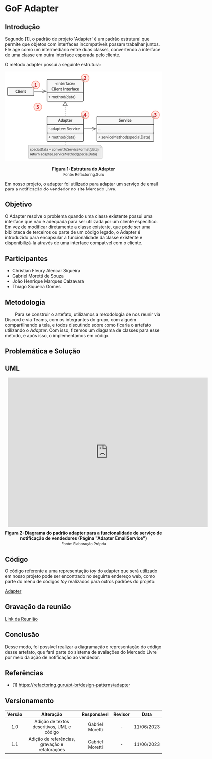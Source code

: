 # GoF Adapter

## Introdução

Segundo [1], o padrão de projeto 'Adapter' é um padrão estrutural que permite que objetos com interfaces incompatíveis possam trabalhar juntos. Ele age como um intermediário entre duas classes, convertendo a interface de uma classe em outra interface esperada pelo cliente.

O método adapter possui a seguinte estrutura:

![imagem 1](../../Assets/PadroesDeProjeto/EstruturaAdapter.png)

<center> <figcaption>
    <b>Figura 1:
     Estrutura do Adapter</b>
    <br><small>Fonte: Refactoring.Guru</small>
</figcaption> </center>

Em nosso projeto, o adapter foi utilizado para adaptar um serviço de email para a notificação do vendedor no site Mercado Livre.

## Objetivo

O Adapter resolve o problema quando uma classe existente possui uma interface que não é adequada para ser utilizada por um cliente específico. Em vez de modificar diretamente a classe existente, que pode ser uma biblioteca de terceiros ou parte de um código legado, o Adapter é introduzido para encapsular a funcionalidade da classe existente e disponibilizá-la através de uma interface compatível com o cliente.

## Participantes

- Christian Fleury Alencar Siqueira
- Gabriel Moretti de Souza
- João Henrique Marques Calzavara
- Thiago Siqueira Gomes

## Metodologia

&emsp;&emsp; Para se construir o artefato, utilizamos a metodologia de nos reunir via Discord e via Teams, com os integrantes do grupo, com alguém compartilhando a tela, e todos discutindo sobre como ficaria o artefato utilizando o _Adapter_. Com isso, fizemos um diagrama de classes para esse método, e após isso, o implementamos em código.

## Problemática e Solução

## UML

<div style="width: 640px; height: 480px; margin: 10px; position: relative;"><iframe allowfullscreen frameborder="0" style="width:640px; height:480px" src="https://lucid.app/documents/embedded/51ebca88-4c3e-4a16-8962-68fb315e975d" id="74l6spzfI3qV"></iframe></div>


<center> <figcaption>
    <b>Figura 2: Diagrama do padrão adapter para a funcionalidade de serviço de notificação de vendedores (Página "Adapter EmailService")</b>
    <br><small>Fonte: Elaboração Própria</small>
</figcaption> </center>

## Código 

O código referente a uma representação _toy_ do adapter que será utilizado em nosso projeto pode ser encontrado no seguinte endereço web, como parte do menu de códigos _toy_ realizados para outros padrões do projeto:

[Adapter](https://github.com/UnBArqDsw2023-1/2023.1_G2_ProjetoMercadoLivre/tree/design-patterns/src/adapter)

## Gravação da reunião

[Link da Reunião](https://www.youtube.com/watch?v=wuYSZUKnArc)

## Conclusão

Desse modo, foi possível realizar a diagramação e representação do código desse artefato, que fará parte do sistema de avaliações do Mercado Livre por meio da ação de notificação ao vendedor.

## Referências

- [1] https://refactoring.guru/pt-br/design-patterns/adapter

## Versionamento

| Versão |                  Alteração                   |    Responsável     |      Revisor       | Data  |
| :----: | :------------------------------------------: | :----------------: | :----------------: | :---: |
|  1.0   | Adição de textos descritivos, UML e código | Gabriel Moretti |  -   | 11/06/2023 |
|  1.1   | Adição de referências, gravação e refatorações | Gabriel Moretti |  -   | 11/06/2023 |